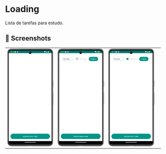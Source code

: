 # Loading
Lista de tarefas para estudo.


## :camera_flash: Screenshots
<table>
  <tr>
    <td><img src="/result/Screenshot_1.png" width="260"></td><td><img src="/result/Screenshot_2.png" width="260"></td><td><img<td><img src="/result/Screenshot_3.png" width="260"></td><td><img 
  </tr>
</table>
